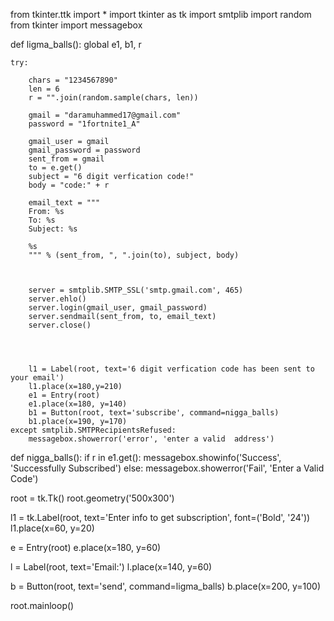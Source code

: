 from tkinter.ttk import *
import tkinter as tk
import smtplib
import random
from tkinter import messagebox





def ligma_balls():
    global e1, b1, r
    
    try:
            
        chars = "1234567890"
        len = 6
        r = "".join(random.sample(chars, len))

        gmail = "daramuhammed17@gmail.com"
        password = "1fortnite1_A"

        gmail_user = gmail
        gmail_password = password
        sent_from = gmail
        to = e.get()
        subject = "6 digit verfication code!"
        body = "code:" + r

        email_text = """
        From: %s
        To: %s
        Subject: %s

        %s
        """ % (sent_from, ", ".join(to), subject, body)



        server = smtplib.SMTP_SSL('smtp.gmail.com', 465)
        server.ehlo()
        server.login(gmail_user, gmail_password)
        server.sendmail(sent_from, to, email_text)
        server.close()
        
        
        
        
        l1 = Label(root, text='6 digit verfication code has been sent to your email')
        l1.place(x=180,y=210)
        e1 = Entry(root)
        e1.place(x=180, y=140)
        b1 = Button(root, text='subscribe', command=nigga_balls)
        b1.place(x=190, y=170)
    except smtplib.SMTPRecipientsRefused:
        messagebox.showerror('error', 'enter a valid  address')
        

def nigga_balls():
    if r in e1.get():
        messagebox.showinfo('Success', 'Successfully Subscribed')
    else:
        messagebox.showerror('Fail', 'Enter a Valid Code')
    

root = tk.Tk()
root.geometry('500x300')

l1 = tk.Label(root, text='Enter info to get subscription', font=('Bold', '24'))
l1.place(x=60, y=20)

e = Entry(root)
e.place(x=180, y=60)

l = Label(root, text='Email:')
l.place(x=140, y=60)

b = Button(root, text='send', command=ligma_balls)
b.place(x=200, y=100)



root.mainloop()

